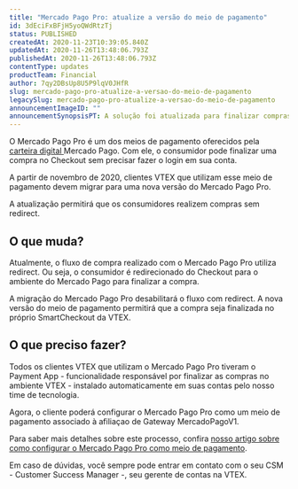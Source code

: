```yaml
---
title: "Mercado Pago Pro: atualize a versão do meio de pagamento"
id: 3dEciFxBFjH5yoQWdRtzTj
status: PUBLISHED
createdAt: 2020-11-23T10:39:05.840Z
updatedAt: 2020-11-26T13:48:06.793Z
publishedAt: 2020-11-26T13:48:06.793Z
contentType: updates
productTeam: Financial
author: 7qy2DBsUp8U5P9lqV0JHfR
slug: mercado-pago-pro-atualize-a-versao-do-meio-de-pagamento
legacySlug: mercado-pago-pro-atualize-a-versao-do-meio-de-pagamento
announcementImageID: ""
announcementSynopsisPT: A solução foi atualizada para finalizar compras sem redirect. 
---
```


O Mercado Pago Pro é um dos meios de pagamento oferecidos pela [carteira digital ](https://help.vtex.com/pt/tutorial/o-que-e-uma-carteira-digital-e-wallet "carteira digital")Mercado Pago. Com ele, o consumidor pode finalizar uma compra no Checkout sem precisar fazer o login em sua conta. 

A partir de novembro de 2020, clientes VTEX que utilizam esse meio de pagamento devem migrar para uma nova versão do Mercado Pago Pro. 

A atualização permitirá que os consumidores realizem compras sem redirect.

## O que muda?

Atualmente, o fluxo de compra realizado com o Mercado Pago Pro utiliza redirect. Ou seja, o consumidor é redirecionado do Checkout para o ambiente do Mercado Pago para finalizar a compra.

A migração do Mercado Pago Pro desabilitará o fluxo com redirect. A nova versão do meio de pagamento permitirá que a compra seja finalizada no próprio SmartCheckout da VTEX. 

## O que preciso fazer? 

Todos os clientes VTEX que utilizam o Mercado Pago Pro tiveram o Payment App - funcionalidade responsável por finalizar as compras no ambiente VTEX - instalado automaticamente em suas contas pelo nosso time de tecnologia.

Agora, o cliente poderá configurar o Mercado Pago Pro como um meio de pagamento associado à afiliaçao de Gateway MercadoPagoV1.

Para saber mais detalhes sobre este  processo, confira [nosso artigo sobre como configurar o Mercado Pago Pro como meio de pagamento](https://help.vtex.com/pt/tutorial/como-configurar-mercado-pago-pro-como-meio-de-pagamento--520AthtalgojtTUKw0La9S?&utm_source=autocomplete "nosso artigo sobre como configurar o Mercado Pago Pro como meio de pagamento").

Em caso de dúvidas, você sempre pode entrar em contato com o seu CSM - Customer Success Manager -, seu gerente de contas na VTEX.
